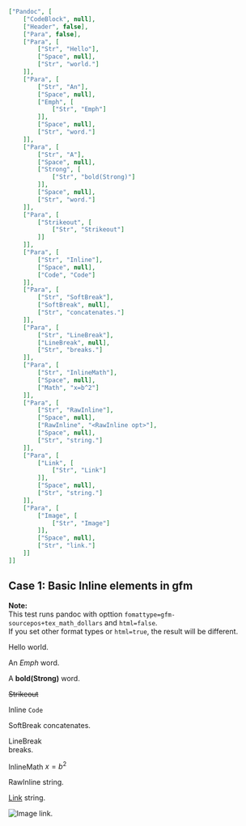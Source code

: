 ```json
["Pandoc", [
    ["CodeBlock", null],
    ["Header", false],
    ["Para", false],
    ["Para", [
        ["Str", "Hello"],
        ["Space", null],
        ["Str", "world."]
    ]],
    ["Para", [
        ["Str", "An"],
        ["Space", null],
        ["Emph", [
            ["Str", "Emph"]
        ]],
        ["Space", null],
        ["Str", "word."]
    ]],
    ["Para", [
        ["Str", "A"],
        ["Space", null],
        ["Strong", [
            ["Str", "bold(Strong)"]
        ]],
        ["Space", null],
        ["Str", "word."]
    ]],
    ["Para", [
        ["Strikeout", [
            ["Str", "Strikeout"]
        ]]
    ]],
    ["Para", [
        ["Str", "Inline"],
        ["Space", null],
        ["Code", "Code"]
    ]],
    ["Para", [
        ["Str", "SoftBreak"],
        ["SoftBreak", null],
        ["Str", "concatenates."]
    ]],
    ["Para", [
        ["Str", "LineBreak"],
        ["LineBreak", null],
        ["Str", "breaks."]
    ]],
    ["Para", [
        ["Str", "InlineMath"],
        ["Space", null],
        ["Math", "x=b^2"]
    ]],
    ["Para", [
        ["Str", "RawInline"],
        ["Space", null],
        ["RawInline", "<RawInline opt>"],
        ["Space", null],
        ["Str", "string."]
    ]],
    ["Para", [
        ["Link", [
            ["Str", "Link"]
        ]],
        ["Space", null],
        ["Str", "string."]
    ]],
    ["Para", [
        ["Image", [
            ["Str", "Image"]
        ]],
        ["Space", null],
        ["Str", "link."]
    ]]
]]
```

## Case 1: Basic Inline elements in gfm

**Note:** \
This test runs pandoc with opttion `fomattype=gfm-sourcepos+tex_math_dollars` and `html=false`.  \
If you set other format types or `html=true`, the result will be different.

Hello world.

An *Emph* word.

A **bold(Strong)** word.

~~Strikeout~~

Inline `Code`

SoftBreak
concatenates.

LineBreak \
breaks.

InlineMath $x=b^2$

RawInline <RawInline opt> string.

[Link](https://google.com) string.

![Image](TEST.JPG) link.
